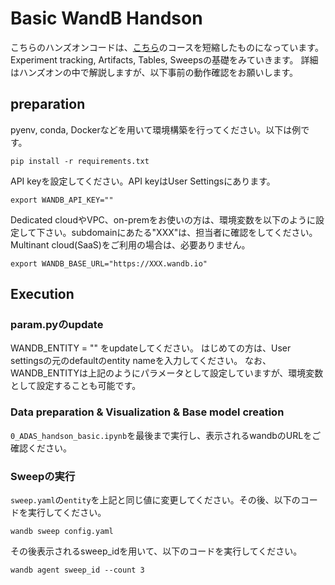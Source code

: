 # Basic WandB Handson
こちらのハンズオンコードは、[こちら](https://www.wandb.courses/courses/effective-mlops-model-development-jp)のコースを短縮したものになっています。
Experiment tracking, Artifacts, Tables, Sweepsの基礎をみていきます。
詳細はハンズオンの中で解説しますが、以下事前の動作確認をお願いします。

## preparation
pyenv, conda, Dockerなどを用いて環境構築を行ってください。以下は例です。
```
pip install -r requirements.txt
```
API keyを設定してください。API keyはUser Settingsにあります。
```
export WANDB_API_KEY=""
```

Dedicated cloudやVPC、on-premをお使いの方は、環境変数を以下のように設定して下さい。subdomainにあたる"XXX"は、担当者に確認をしてください。
Multinant cloud(SaaS)をご利用の場合は、必要ありません。
```
export WANDB_BASE_URL="https://XXX.wandb.io"
```


## Execution
### param.pyのupdate
WANDB_ENTITY = "" をupdateしてください。
はじめての方は、User settingsの元のdefaultのentity nameを入力してください。
なお、WANDB_ENTITYは上記のようにパラメータとして設定していますが、環境変数として設定することも可能です。

### Data preparation & Visualization & Base model creation
`0_ADAS_handson_basic.ipynb`を最後まで実行し、表示されるwandbのURLをご確認ください。

### Sweepの実行
`sweep.yaml`の`entity`を上記と同じ値に変更してください。その後、以下のコードを実行してください。
```
wandb sweep config.yaml
```
その後表示されるsweep_idを用いて、以下のコードを実行してください。
```
wandb agent sweep_id --count 3
```
